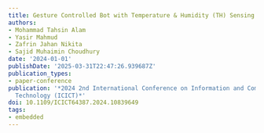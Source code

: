 ```yaml
---
title: Gesture Controlled Bot with Temperature & Humidity (TH) Sensing Features
authors:
- Mohammad Tahsin Alam
- Yasir Mahmud
- Zafrin Jahan Nikita
- Sajid Muhaimin Choudhury
date: '2024-01-01'
publishDate: '2025-03-31T22:47:26.939687Z'
publication_types:
- paper-conference
publication: '*2024 2nd International Conference on Information and Communication
  Technology (ICICT)*'
doi: 10.1109/ICICT64387.2024.10839649
tags:
- embedded
---
```

